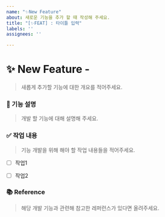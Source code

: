```yaml
---
name: "✨New Feature"
about: 새로운 기능을 추가 할 때 작성해 주세요.
title: "[✨FEAT] : 타이틀 입력"
labels: ''
assignees: ''

---
```


# ✨ New Feature - <!--{ 기능 요약 }-->
> 새롭게 추가할 기능에 대한 개요를 적어주세요.
<!-- Ex. 성능 개선 및 사용자 경험 개선을 위해 페이징 기능을 추가한다. -->


### 📝 기능 설명
> 개발 할 기능에 대해 설명해 주세요.
<!-- 구현되어 있는 게시판 조회에 페이징 기능을 넣는다. -->


### ✅ 작업 내용
> 기능 개발을 위해 해야 할 작업 내용들을 적어주세요.
- [ ] 작업1
- [ ] 작업2


### 📚 Reference
> 해당 개발 기능과 관련해 참고한 레퍼런스가 있다면 올려주세요.
